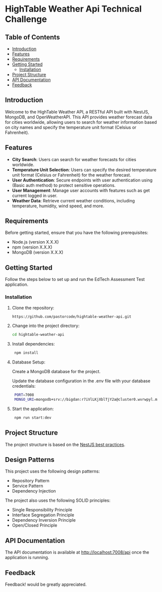 # HighTable Weather Api Technical Challenge

## Table of Contents

- [Introduction](#introduction)
- [Features](#features)
- [Requirements](#requirements)
- [Getting Started](#getting-started)
    - [Installation](#installation)
- [Project Structure](#project-structure)
- [API Documentation](#api-documentation)
- [Feedback](#feedback)

## Introduction

Welcome to the HighTable Weather API, a RESTful API built with NestJS, MongoDB, and OpenWeatherAPI. This API provides weather forecast data for cities worldwide, allowing users to search for weather information based on city names and specify the temperature unit format (Celsius or Fahrenheit).

## Features

- **City Search**: Users can search for weather forecasts for cities worldwide.
- **Temperature Unit Selection**: Users can specify the desired temperature unit format (Celsius or Fahrenheit) for the weather forecast.
- **User Authentication**: Secure endpoints with user authentication using (Basic auth method) to protect sensitive operations.
- **User Management**: Manage user accounts with features such as get current logged in user.
- **Weather Data**: Retrieve current weather conditions, including temperature, humidity, wind speed, and more.


## Requirements

Before getting started, ensure that you have the following prerequisites:

- Node.js (version X.X.X)
- npm (version X.X.X)
- MongoDB (version X.X.X)

## Getting Started

Follow the steps below to set up and run the EdTech Assessment Test application.

### Installation

1. Clone the repository:

   ```bash
   https://github.com/pastorcode/hightable-weather-api.git

2. Change into the project directory:

   ```bash
   cd hightable-weather-api
   ```
3. Install dependencies:

   ```bash
    npm install
    ```
4. Database Setup:

   Create a MongoDB database for the project.

   Update the database configuration in the .env file with your database credentials:

   ```bash
    PORT=7008
    MONGO_URI=mongodb+srv://bigdan:r7iVlLKjXblTjY2a@cluster0.wvrwpyl.mongodb.net/weather_db?retryWrites=true&w=majority&appName=Cluster0
   
    ```

5. Start the application:

   ```bash
    npm run start:dev
    ```

## Project Structure

The project structure is based on the [NestJS best practices](https://docs.nestjs.com/techniques/performance).

## Design Patterns
This project uses the following design patterns:
* Repository Pattern
* Service Pattern
* Dependency Injection

The project also uses the following SOLID principles:
* Single Responsibility Principle
* Interface Segregation Principle
* Dependency Inversion Principle
* Open/Closed Principle

## API Documentation

The API documentation is available at [http://localhost:7008/api](http://localhost:8081/docs) once the application is running.


## Feedback

Feedback! would be greatly appreciated.